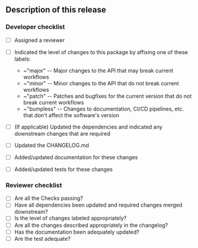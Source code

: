 ## Description of this release

<!--
Please describe the release here, including a brief overview of the changes in this release
-->

<!--
If applicable, indicate any upstream packages/projects this is relevant too, and the associated issues
or pull requests
-->

### Developer checklist

- [ ] Assigned a reviewer
  <!-- NOTE: Pull requests should only be opened for merges to protected branches (required) and any 
   changes which you'd like reviewed. Do not open a pull request to update a feature or personal
   branch -- simply merge with `git`.
   -->
- [ ] Indicated the level of changes to this package by affixing one of these labels:
  * ~"major" -- Major changes to the API that may break current workflows
  * ~"minor" -- Minor changes to the API that do not break current workflows 
  * ~"patch" -- Patches and bugfixes for the current version that do not break current workflows
  * ~"bumpless" -- Changes to documentation, CI/CD pipelines, etc. that don't affect the software's version 

- [ ] (If applicable) Updated the dependencies and indicated any downstream changes that are required 

- [ ] Updated the CHANGELOG.md
- [ ] Added/updated documentation for these changes
- [ ] Added/updated tests for these changes

### Reviewer checklist

- [ ] Are all the Checks passing?
- [ ] Have all dependencies been updated and required changes merged downstream?
- [ ] Is the level of changes labeled appropriately?
- [ ] Are all the changes described appropriately in the changelog?
- [ ] Has the documentation been adequately updated?
- [ ] Are the test adequate?